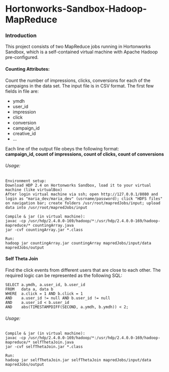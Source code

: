 # Hortonworks-Sandbox-Hadoop-MapReduce

### Introduction

This project consists of two MapReduce jobs running in Hortonworks Sandbox, which is a self-contained virtual machine with Apache Hadoop pre-configured. 

#### Counting Attributes: 

Count the number of impressions, clicks, conversions for each of the campaigns in the data set. The input file is in CSV format. The first few fields in file are:
- ymdh
- user_id
- impression
- click
- conversion
- campaign_id
- creative_id
- ...

Each line of the output file obeys the following format: <br>
	__campaign_id, count of impressions, count of clicks, count of conversions__

###### Usage:
	Environment setup:
	Download HDP 2.4 on Hortonworks Sandbox, load it to your virtual machine (like virtualBox)
	After login virtual machine via ssh; open http://127.0.0.1/8080 and login as "maria_dev/maria_dev" (usrname/password); click "HDFS files" on navigation bar; create folders /usr/root/mapredJobs/input; upload data into /usr/root/mapredJobs/input

	Compile & jar (in virtual machine): 
	javac -cp /usr/hdp/2.4.0.0-169/hadoop/*:/usr/hdp/2.4.0.0-169/hadoop-mapreduce/* countingArray.java
	jar -cvf countingArray.jar *.class
	
	Run: 
	hadoop jar countingArray.jar countingArray mapredJobs/input/data mapredJobs/output

#### Self Theta Join 

Find the click events from different users that are close to each other. The required logic can be represented as the following SQL:

	SELECT a.ymdh, a.user_id, b.user_id
	FROM   data a, data b
	WHERE  a.click = 1 AND b.click = 1
	AND    a.user_id != null AND b.user_id != null
	AND    a.user_id < b.user_id
	AND    abs(TIMESTAMPDIFF(SECOND, a.ymdh, b.ymdh)) < 2;

###### Usage: 

	Compile & jar (in virtual machine): 
	javac -cp /usr/hdp/2.4.0.0-169/hadoop/*:/usr/hdp/2.4.0.0-169/hadoop-mapreduce/* selfThetaJoin.java
	jar -cvf selfThetaJoin.jar *.class
	
	Run: 
	hadoop jar selfThetaJoin.jar selfThetaJoin mapredJobs/input/data mapredJobs/output
